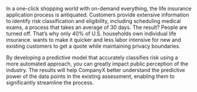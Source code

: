 In a one-click shopping world with on-demand everything, the life insurance application process is antiquated. Customers provide extensive information to identify risk classification and eligibility, including scheduling medical exams, a process that takes an average of 30 days.
The result? People are turned off. That’s why only 40% of U.S. households own individual life insurance.
wants to make it quicker and less labor intensive for new and existing customers to get a quote while maintaining privacy boundaries.

By developing a predictive model that accurately classifies risk using a more automated approach, you can greatly impact public perception of the industry.
The results will help CompanyX better understand the predictive power of the data points in the existing assessment, enabling them to significantly streamline the process.
